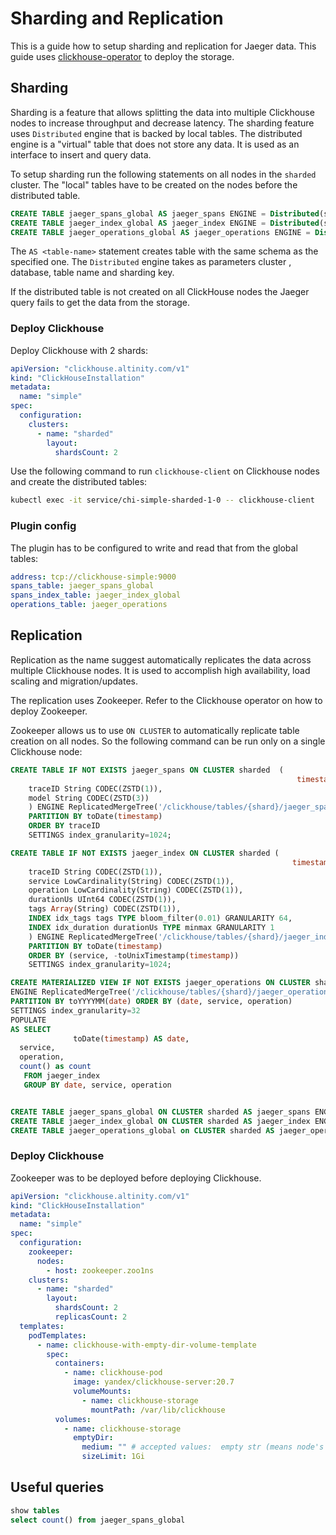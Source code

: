 # Sharding and Replication

This is a guide how to setup sharding and replication for Jaeger data.
This guide uses [clickhouse-operator](https://github.com/Altinity/clickhouse-operator) to deploy
the storage.

## Sharding

Sharding is a feature that allows splitting the data into multiple Clickhouse nodes to
increase throughput and decrease latency.
The sharding feature uses `Distributed` engine that is backed by local tables.
The distributed engine is a "virtual" table that does not store any data. It is used as 
an interface to insert and query data.

To setup sharding run the following statements on all nodes in the `sharded` cluster.
The "local" tables have to be created on the nodes before the distributed table.

```sql
CREATE TABLE jaeger_spans_global AS jaeger_spans ENGINE = Distributed(sharded, default, jaeger_spans, rand());
CREATE TABLE jaeger_index_global AS jaeger_index ENGINE = Distributed(sharded, default, jaeger_index, rand());
CREATE TABLE jaeger_operations_global AS jaeger_operations ENGINE = Distributed(sharded, default, jaeger_operations, rand());
```

The `AS <table-name>` statement creates table with the same schema as the specified one. 
The `Distributed` engine takes as parameters cluster , database, table name and sharding key.

If the distributed table is not created on all ClickHouse nodes the Jaeger query fails to get the data from the storage.

### Deploy Clickhouse

Deploy Clickhouse with 2 shards:

```yaml
apiVersion: "clickhouse.altinity.com/v1"
kind: "ClickHouseInstallation"
metadata:
  name: "simple"
spec:
  configuration:
    clusters:
      - name: "sharded"
        layout:
          shardsCount: 2
```

Use the following command to run `clickhouse-client` on Clickhouse nodes and create the distributed tables:
```bash
kubectl exec -it service/chi-simple-sharded-1-0 -- clickhouse-client
```

### Plugin config

The plugin has to be configured to write and read that from the global tables:

```yaml
address: tcp://clickhouse-simple:9000
spans_table: jaeger_spans_global
spans_index_table: jaeger_index_global
operations_table: jaeger_operations
```

## Replication

Replication as the name suggest automatically replicates the data across multiple Clickhouse nodes.
It is used to accomplish high availability, load scaling and migration/updates.

The replication uses Zookeeper. Refer to the Clickhouse operator on how to deploy Zookeeper.

Zookeeper allows us to use `ON CLUSTER` to automatically replicate table creation on all nodes.
So the following command can be run only on a single Clickhouse node:

```sql
CREATE TABLE IF NOT EXISTS jaeger_spans ON CLUSTER sharded  (
                                                                timestamp DateTime CODEC(Delta, ZSTD(1)),
    traceID String CODEC(ZSTD(1)),
    model String CODEC(ZSTD(3))
    ) ENGINE ReplicatedMergeTree('/clickhouse/tables/{shard}/jaeger_spans', '{replica}')
    PARTITION BY toDate(timestamp)
    ORDER BY traceID
    SETTINGS index_granularity=1024;

CREATE TABLE IF NOT EXISTS jaeger_index ON CLUSTER sharded (
                                                               timestamp DateTime CODEC(Delta, ZSTD(1)),
    traceID String CODEC(ZSTD(1)),
    service LowCardinality(String) CODEC(ZSTD(1)),
    operation LowCardinality(String) CODEC(ZSTD(1)),
    durationUs UInt64 CODEC(ZSTD(1)),
    tags Array(String) CODEC(ZSTD(1)),
    INDEX idx_tags tags TYPE bloom_filter(0.01) GRANULARITY 64,
    INDEX idx_duration durationUs TYPE minmax GRANULARITY 1
    ) ENGINE ReplicatedMergeTree('/clickhouse/tables/{shard}/jaeger_index', '{replica}')
    PARTITION BY toDate(timestamp)
    ORDER BY (service, -toUnixTimestamp(timestamp))
    SETTINGS index_granularity=1024;

CREATE MATERIALIZED VIEW IF NOT EXISTS jaeger_operations ON CLUSTER sharded
ENGINE ReplicatedMergeTree('/clickhouse/tables/{shard}/jaeger_operations', '{replica}')
PARTITION BY toYYYYMM(date) ORDER BY (date, service, operation)
SETTINGS index_granularity=32
POPULATE
AS SELECT
              toDate(timestamp) AS date,
  service,
  operation,
  count() as count
   FROM jaeger_index
   GROUP BY date, service, operation


CREATE TABLE jaeger_spans_global ON CLUSTER sharded AS jaeger_spans ENGINE = Distributed(sharded, default, jaeger_spans, rand());
CREATE TABLE jaeger_index_global ON CLUSTER sharded AS jaeger_index ENGINE = Distributed(sharded, default, jaeger_index, rand());
CREATE TABLE jaeger_operations_global on CLUSTER sharded AS jaeger_operations ENGINE = Distributed(sharded, default, jaeger_operations, rand());
```

### Deploy Clickhouse

Zookeeper was to be deployed before deploying Clickhouse.

```yaml
apiVersion: "clickhouse.altinity.com/v1"
kind: "ClickHouseInstallation"
metadata:
  name: "simple"
spec:
  configuration:
    zookeeper:
      nodes:
        - host: zookeeper.zoo1ns
    clusters:
      - name: "sharded"
        layout:
          shardsCount: 2
          replicasCount: 2
  templates:
    podTemplates:
      - name: clickhouse-with-empty-dir-volume-template
        spec:
          containers:
            - name: clickhouse-pod
              image: yandex/clickhouse-server:20.7
              volumeMounts:
                - name: clickhouse-storage
                  mountPath: /var/lib/clickhouse
          volumes:
            - name: clickhouse-storage
              emptyDir:
                medium: "" # accepted values:  empty str (means node's default medium) or "Memory"
                sizeLimit: 1Gi
```

## Useful queries

```sql
show tables
select count() from jaeger_spans_global
```
